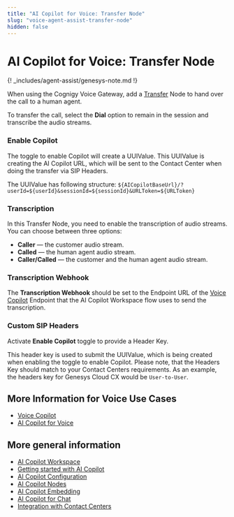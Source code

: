 ```yaml
---
title: "AI Copilot for Voice: Transfer Node"
slug: "voice-agent-assist-transfer-node"
hidden: false
---
```


# AI Copilot for Voice: Transfer Node

{! _includes/agent-assist/genesys-note.md !}

When using the Cognigy Voice Gateway, add a [Transfer](../../ai/flow-nodes/vg/transfer.md) Node to hand over the call to a human agent. 

To transfer the call, select the **Dial** option to remain in the session and transcribe the audio streams.
### Enable Copilot

The toggle to enable Copilot will create a UUIValue. This UUIValue is creating the AI Copilot URL, which will be sent to the Contact Center when doing the transfer via SIP Headers. 

The UUIValue has following structure: `${AICopilotBaseUrl}/?userId=${userId}&sessionId=${sessionId}&URLToken=${URLToken}`
### Transcription

In this Transfer Node, you need to enable the transcription of audio streams. You can choose between three options:

- **Caller** — the customer audio stream.
- **Called** — the human agent audio stream.
- **Caller/Called** — the customer and the human agent audio stream.

### Transcription Webhook

The **Transcription Webhook** should be set to the Endpoint URL of the [Voice Copilot](../../ai/endpoints/voice-copilot.md) Endpoint that the AI Copilot Workspace flow uses to send the transcription.

### Custom SIP Headers

Activate **Enable Copilot** toggle to provide a Header Key.

This header key is used to submit the UUIValue, which is being created when enabling the toggle to enable Copilot. Please note, that the Headers Key should match to your Contact Centers requirements. As an example, the headers key for Genesys Cloud CX would be `User-to-User`.

## More Information for Voice Use Cases

- [Voice Copilot](../../ai/endpoints/voice-copilot.md)
- [AI Copilot for Voice](voice-overview.md)

## More general information

- [AI Copilot Workspace](../overview.md)
- [Getting started with AI Copilot](../getting-started.md)
- [AI Copilot Configuration](../configuration.md)
- [AI Copilot Nodes](../../ai/flow-nodes/ai-copilot/overview.md)
- [AI Copilot Embedding](../embedding.md)
- [AI Copilot for Chat](../chat.md)
- [Integration with Contact Centers](../contact-center-integration.md)
